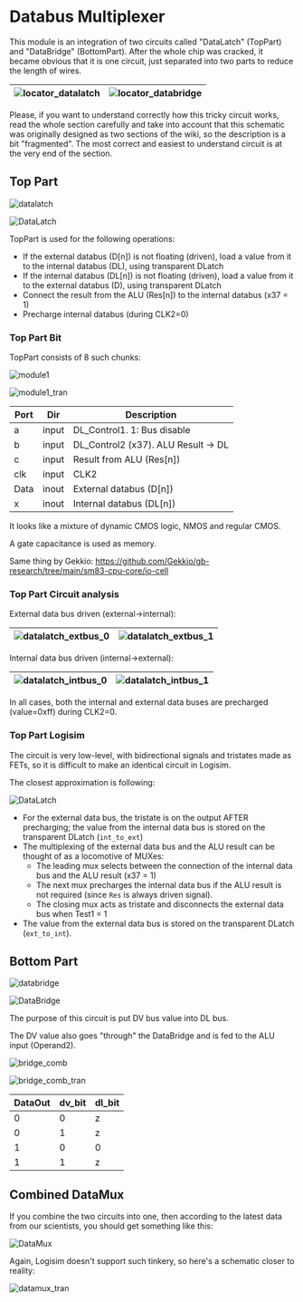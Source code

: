 # Databus Multiplexer

This module is an integration of two circuits called "DataLatch" (TopPart) and "DataBridge" (BottomPart). After the whole chip was cracked, it became obvious that it is one circuit, just separated into two parts to reduce the length of wires.

|![locator_datalatch](/imgstore/sm83/locator_datalatch.png)|![locator_databridge](/imgstore/sm83/locator_databridge.png)|
|---|---|

Please, if you want to understand correctly how this tricky circuit works, read the whole section carefully and take into account that this schematic was originally designed as two sections of the wiki, so the description is a bit "fragmented". The most correct and easiest to understand circuit is at the very end of the section.

## Top Part

![datalatch](/imgstore/sm83/datalatch.jpg)

![DataLatch](/HDL/sm83/Design/DataLatch.png)

TopPart is used for the following operations:
- If the external databus (D\[n\]) is not floating (driven), load a value from it to the internal databus (DL), using transparent DLatch
- If the internal databus (DL\[n\]) is not floating (driven), load a value from it to the external databus (D), using transparent DLatch
- Connect the result from the ALU (Res\[n\]) to the internal databus (x37 = 1)
- Precharge internal databus (during CLK2=0)

### Top Part Bit

TopPart consists of 8 such chunks:

![module1](/imgstore/sm83/modules/module1.jpg)

![module1_tran](/imgstore/sm83/modules/module1_tran.jpg)

|Port|Dir|Description|
|---|---|---|
|a|input|DL_Control1. 1: Bus disable|
|b|input|DL_Control2 (x37). ALU Result -> DL|
|c|input|Result from ALU (Res\[n\])|
|clk|input|CLK2|
|Data|inout|External databus (D\[n\])|
|x|inout|Internal databus (DL\[n\])|

It looks like a mixture of dynamic CMOS logic, NMOS and regular CMOS.

A gate capacitance is used as memory.

Same thing by Gekkio: https://github.com/Gekkio/gb-research/tree/main/sm83-cpu-core/io-cell

### Top Part Circuit analysis

External data bus driven (external->internal):

|![datalatch_extbus_0](/imgstore/sm83/datalatch_extbus_0.png)|![datalatch_extbus_1](/imgstore/sm83/datalatch_extbus_1.png)|
|---|---|

Internal data bus driven (internal->external):

|![datalatch_intbus_0](/imgstore/sm83/datalatch_intbus_0.png)|![datalatch_intbus_1](/imgstore/sm83/datalatch_intbus_1.png)|
|---|---|

In all cases, both the internal and external data buses are precharged (value=0xff) during CLK2=0.

### Top Part Logisim

The circuit is very low-level, with bidirectional signals and tristates made as FETs, so it is difficult to make an identical circuit in Logisim.

The closest approximation is following:

![DataLatch](/logisim/sm83/DataLatch.png)

- For the external data bus, the tristate is on the output AFTER precharging; the value from the internal data bus is stored on the transparent DLatch (`int_to_ext`)
- The multiplexing of the external data bus and the ALU result can be thought of as a locomotive of MUXes:
 	- The leading mux selects between the connection of the internal data bus and the ALU result (x37 = 1)
 	- The next mux precharges the internal data bus if the ALU result is not required (since `Res` is always driven signal).
 	- The closing mux acts as tristate and disconnects the external data bus when Test1 = 1
- The value from the external data bus is stored on the transparent DLatch (`ext_to_int`).

## Bottom Part

![databridge](/imgstore/sm83/databridge.jpg)

![DataBridge](/HDL/sm83/Design/DataBridge.png)

The purpose of this circuit is put DV bus value into DL bus.

The DV value also goes "through" the DataBridge and is fed to the ALU input (Operand2).

![bridge_comb](/imgstore/sm83/modules/bridge_comb.jpg)

![bridge_comb_tran](/imgstore/sm83/modules/bridge_comb_tran.jpg)

|DataOut|dv_bit|dl_bit|
|---|---|---|
|0|0|z|
|0|1|z|
|1|0|0|
|1|1|z|

## Combined DataMux

If you combine the two circuits into one, then according to the latest data from our scientists, you should get something like this:

![DataMux](/logisim/sm83/DataMux.png)

Again, Logisim doesn't support such tinkery, so here's a schematic closer to reality:

![datamux_tran](/imgstore/sm83/modules/datamux_tran.jpg)

